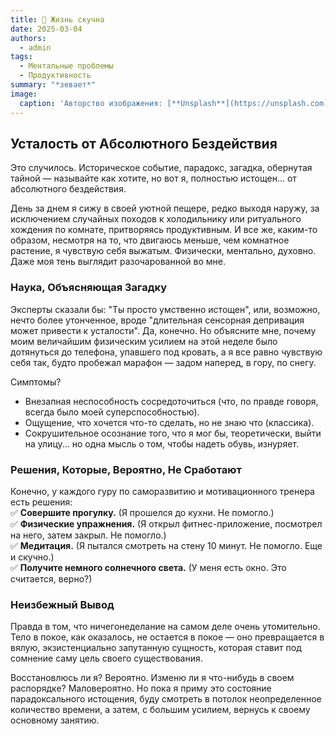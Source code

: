 ```yaml
---
title: 🥱 Жизнь скучна
date: 2025-03-04
authors:
  - admin
tags:
  - Ментальные проблемы
  - Продуктивность
summary: "*зевает*"
image:
  caption: 'Авторство изображения: [**Unsplash**](https://unsplash.com)'
---
```


## Усталость от Абсолютного Бездействия  

Это случилось. Историческое событие, парадокс, загадка, обернутая тайной — называйте как хотите, но вот я, полностью истощен... от абсолютного бездействия.  

День за днем я сижу в своей уютной пещере, редко выходя наружу, за исключением случайных походов к холодильнику или ритуального хождения по комнате, притворяясь продуктивным. И все же, каким-то образом, несмотря на то, что двигаюсь меньше, чем комнатное растение, я чувствую себя выжатым. Физически, ментально, духовно. Даже моя тень выглядит разочарованной во мне.  

### Наука, Объясняющая Загадку  

Эксперты сказали бы: "Ты просто умственно истощен", или, возможно, нечто более утонченное, вроде "длительная сенсорная депривация может привести к усталости". Да, конечно. Но объясните мне, почему моим величайшим физическим усилием на этой неделе было дотянуться до телефона, упавшего под кровать, а я все равно чувствую себя так, будто пробежал марафон — задом наперед, в гору, по снегу.  

Симптомы?  
- Внезапная неспособность сосредоточиться (что, по правде говоря, всегда было моей суперспособностью).  
- Ощущение, что хочется что-то сделать, но не знаю что (классика).  
- Сокрушительное осознание того, что я мог бы, теоретически, выйти на улицу... но одна мысль о том, чтобы надеть обувь, изнуряет.  

### Решения, Которые, Вероятно, Не Сработают  

Конечно, у каждого гуру по саморазвитию и мотивационного тренера есть решения:  
✅ **Совершите прогулку.** (Я прошелся до кухни. Не помогло.)  
✅ **Физические упражнения.** (Я открыл фитнес-приложение, посмотрел на него, затем закрыл. Не помогло.)  
✅ **Медитация.** (Я пытался смотреть на стену 10 минут. Не помогло. Еще и скучно.)  
✅ **Получите немного солнечного света.** (У меня есть окно. Это считается, верно?)  

### Неизбежный Вывод  

Правда в том, что ничегонеделание на самом деле очень утомительно. Тело в покое, как оказалось, не остается в покое — оно превращается в вялую, экзистенциально запутанную сущность, которая ставит под сомнение саму цель своего существования.  

Восстановлюсь ли я? Вероятно. Изменю ли я что-нибудь в своем распорядке? Маловероятно. Но пока я приму это состояние парадоксального истощения, буду смотреть в потолок неопределенное количество времени, а затем, с большим усилием, вернусь к своему основному занятию.
